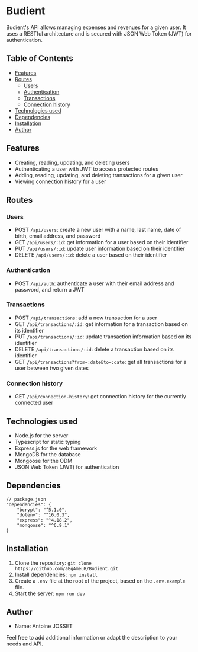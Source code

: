 # Budient

Budient's API allows managing expenses and revenues for a given user. It uses a RESTful architecture and is secured with JSON Web Token (JWT) for authentication.

## Table of Contents

- [Features](#features)
- [Routes](#routes)
  - [Users](#users)
  - [Authentication](#authentication)
  - [Transactions](#transactions)
  - [Connection history](#connection-history)
- [Technologies used](#technologies-used)
- [Dependencies](#dependencies)
- [Installation](#installation)
- [Author](#author)

## Features

- Creating, reading, updating, and deleting users
- Authenticating a user with JWT to access protected routes
- Adding, reading, updating, and deleting transactions for a given user
- Viewing connection history for a user

## Routes

### Users

- POST `/api/users`: create a new user with a name, last name, date of birth, email address, and password
- GET `/api/users/:id`: get information for a user based on their identifier
- PUT `/api/users/:id`: update user information based on their identifier
- DELETE `/api/users/:id`: delete a user based on their identifier

### Authentication

- POST `/api/auth`: authenticate a user with their email address and password, and return a JWT

### Transactions

- POST `/api/transactions`: add a new transaction for a user
- GET `/api/transactions/:id`: get information for a transaction based on its identifier
- PUT `/api/transactions/:id`: update transaction information based on its identifier
- DELETE `/api/transactions/:id`: delete a transaction based on its identifier
- GET `/api/transactions?from=:date&to=:date`: get all transactions for a user between two given dates

### Connection history

- GET `/api/connection-history`: get connection history for the currently connected user

## Technologies used

- Node.js for the server
- Typescript for static typing
- Express.js for the web framework
- MongoDB for the database
- Mongoose for the ODM
- JSON Web Token (JWT) for authentication

## Dependencies

```
// package.json
"dependencies": {
    "bcrypt": "^5.1.0",
    "dotenv": "^16.0.3",
    "express": "^4.18.2",
    "mongoose": "^6.9.1"
}
```

## Installation

1.  Clone the repository: `git clone https://github.com/aBgAmeuR/Budient.git`
2.  Install dependencies: `npm install`
3.  Create a `.env` file at the root of the project, based on the `.env.example` file.
4.  Start the server: `npm run dev`

## Author

- Name: Antoine JOSSET

Feel free to add additional information or adapt the description to your needs and API.
